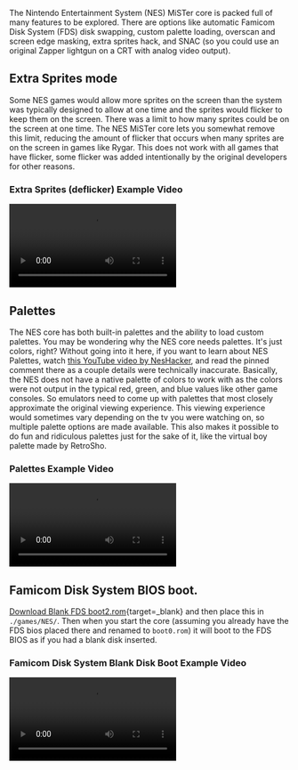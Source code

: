 The Nintendo Entertainment System (NES) MiSTer core is packed full of many features to be explored. There are options like automatic Famicom Disk System (FDS) disk swapping, custom palette loading, overscan and screen edge masking, extra sprites hack, and SNAC (so you could use an original Zapper lightgun on a CRT with analog video output).

## Extra Sprites mode
Some NES games would allow more sprites on the screen than the system was typically designed to allow at one time and the sprites would flicker to keep them on the screen. There was a limit to how many sprites could be on the screen at one time. The NES MiSTer core lets you somewhat remove this limit, reducing the amount of flicker that occurs when many sprites are on the screen in games like Rygar. This does not work with all games that have flicker, some flicker was added intentionally by the original developers for other reasons.

### Extra Sprites (deflicker) Example Video
![type:video](videos/nes-flicker.mp4)

## Palettes
The NES core has both built-in palettes and the ability to load custom palettes. You may be wondering why the NES core needs palettes. It's just colors, right? Without going into it here, if you want to learn about NES Palettes, watch [this YouTube video by NesHacker](https://www.youtube.com/watch?v=7Co_8dC2zb8), and read the pinned comment there as a couple details were technically inaccurate. Basically, the NES does not have a native palette of colors to work with as the colors were not output in the typical red, green, and blue values like other game consoles. So emulators need to come up with palettes that most closely approximate the original viewing experience. This viewing experience would sometimes vary depending on the tv you were watching on, so multiple palette options are made available. This also makes it possible to do fun and ridiculous palettes just for the sake of it, like the virtual boy palette made by RetroSho.

### Palettes Example Video
![type:video](videos/palettes.mp4)

## Famicom Disk System BIOS boot.
[Download Blank FDS boot2.rom](files/boot2.rom){target=_blank} and then place this in `./games/NES/`. Then when you start the core (assuming you already have the FDS bios placed there and renamed to `boot0.rom`) it will boot to the FDS BIOS as if you had a blank disk inserted.

### Famicom Disk System Blank Disk Boot Example Video
![type:video](videos/fdsbios.mp4)